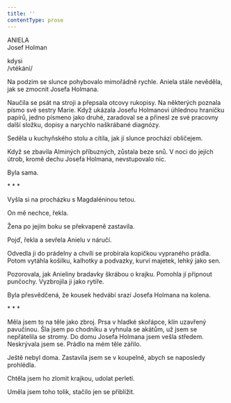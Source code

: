 ```yaml
---
title: ''
contentType: prose
---
```


ANIELA  
Josef Holman

kdysi  
/vtékání/

  

Na podzim se slunce pohybovalo mimořádně rychle. Aniela stále nevěděla, jak se zmocnit Josefa Holmana.

Naučila se psát na stroji a přepsala otcovy rukopisy. Na některých poznala písmo své sestry Marie. Když ukázala Josefu Holmanovi úhlednou hraničku papírů, jedno písmeno jako druhé, zaradoval se a přinesl ze své pracovny další složku, dopisy a narychlo naškrábané diagnózy.

Seděla u kuchyňského stolu a cítila, jak jí slunce prochází obličejem.

Když se zbavila Alminých příbuzných, zůstala beze snů. V noci do jejích útrob, kromě dechu Josefa Holmana, nevstupovalo nic.

Byla sama.

\* \* \*

  

Vyšla si na procházku s Magdaléninou tetou.

On mě nechce, řekla.

Žena po jejím boku se překvapeně zastavila.

Pojď, řekla a sevřela Anielu v náručí.

Odvedla ji do prádelny a chvíli se probírala kopičkou vypraného prádla. Potom vytáhla košilku, kalhotky a podvazky, kurví majetek, lehký jako sen.

Pozorovala, jak Anieliny bradavky škrábou o krajku. Pomohla jí připnout punčochy. Vyzbrojila ji jako rytíře.

Byla přesvědčená, že kousek hedvábí srazí Josefa Holmana na kolena.

\* \* \*

  

Měla jsem to na těle jako zbroj. Prsa v hladké skořápce, klín uzavřený pavučinou. Šla jsem po chodníku a vyhnula se akátům, už jsem se nepřátelila se stromy. Do domu Josefa Holmana jsem vešla středem. Neskrývala jsem se. Prádlo na mém těle zářilo.

Ještě nebyl doma. Zastavila jsem se v koupelně, abych se naposledy prohlédla.

Chtěla jsem ho zlomit krajkou, udolat perletí.

Uměla jsem toho tolik, stačilo jen se přiblížit.
